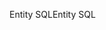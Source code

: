 <span data-ttu-id="474a0-101">Entity SQL</span><span class="sxs-lookup"><span data-stu-id="474a0-101">Entity SQL</span></span>